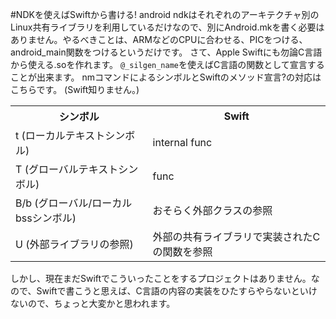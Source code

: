 #NDKを使えばSwiftから書ける!
android ndkはそれぞれのアーキテクチャ別のLinux共有ライブラリを利用しているだけなので、別にAndroid.mkを書く必要はありません。やるべきことは、ARMなどのCPUに合わせる、PICをつける、android_main関数をつけるというだけです。
さて、Apple Swiftにも勿論C言語から使える.soを作れます。
`@_silgen_name`を使えばC言語の関数として宣言することが出来ます。
nmコマンドによるシンボルとSwiftのメソッド宣言?の対応はこちらです。
(Swift知りません。)
<table><tr><th>シンボル</th><th>Swift</th></tr><tr><td>t (ローカルテキストシンボル)</td><td>internal func</td></tr><tr><td>T (グローバルテキストシンボル)</td><td>func</td></tr><tr><td>B/b (グローバル/ローカルbssシンボル)</td><td>おそらく外部クラスの参照</td></tr><tr><td>U (外部ライブラリの参照)</td><td>外部の共有ライブラリで実装されたCの関数を参照</td></tr></table>
しかし、現在まだSwiftでこういったことをするプロジェクトはありません。なので、Swiftで書こうと思えば、C言語の内容の実装をひたすらやらないといけないので、ちょっと大変かと思われます。

